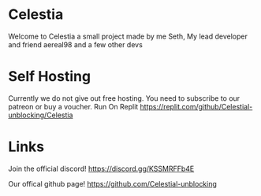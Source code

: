 # Celestia
Welcome to Celestia a small project made by me Seth, My lead developer and friend aereal98 and a few other devs



# Self Hosting
Currently we do not give out free hosting. You need to subscribe to our patreon or buy a voucher.
Run On Replit
https://replit.com/github/Celestial-unblocking/Celestia



# Links
Join the official discord!
https://discord.gg/KSSMRFFb4E

Our offical github page!
https://github.com/Celestial-unblocking




